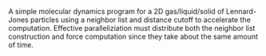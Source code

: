 A simple molecular dynamics program for a 2D gas/liquid/solid of Lennard-Jones particles using a neighbor list and distance cutoff to accelerate the computation.  Effective paralleliziation must distribute both the neighbor list construction and force computation since they take about the same amount of time.
